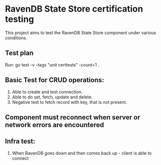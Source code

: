 # RavenDB State Store certification testing

This project aims to test the RavenDB State Store component under various conditions.

## Test plan
Run:
go test -v -tags "unit certtests" -count=1 .

## Basic Test for CRUD operations:
1. Able to create and test connection.
2. Able to do set, fetch, update and delete.
3. Negative test to fetch record with key, that is not present.

## Component must reconnect when server or network errors are encountered

## Infra test:
1. When RavenDB goes down and then comes back up - client is able to connect

